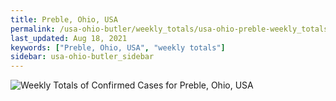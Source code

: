 ```yaml
---
title: Preble, Ohio, USA
permalink: /usa-ohio-butler/weekly_totals/usa-ohio-preble-weekly_totals.html
last_updated: Aug 18, 2021
keywords: ["Preble, Ohio, USA", "weekly totals"]
sidebar: usa-ohio-butler_sidebar
---
```


![Weekly Totals of Confirmed Cases for Preble, Ohio, USA](/covid_tracker/images/graphs/usa-ohio-preble-weekly_totals_graph.png)
